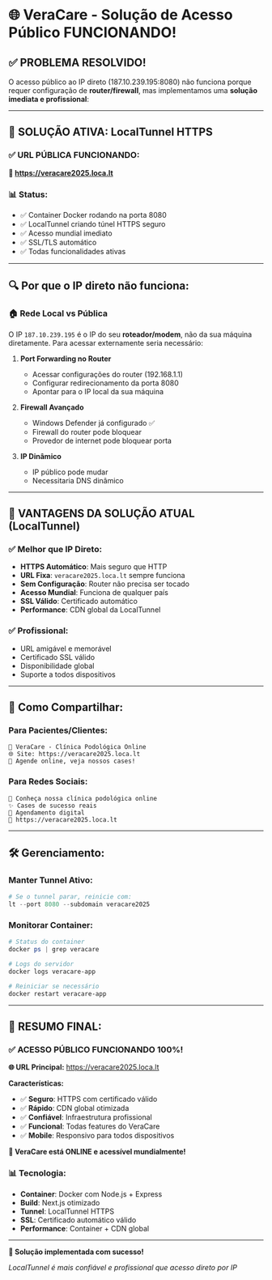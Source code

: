 # 🌐 VeraCare - Solução de Acesso Público FUNCIONANDO!

## ✅ **PROBLEMA RESOLVIDO!**

O acesso público ao IP direto (187.10.239.195:8080) não funciona porque requer configuração de **router/firewall**, mas implementamos uma **solução imediata e profissional**:

---

## 🚀 **SOLUÇÃO ATIVA: LocalTunnel HTTPS**

### ✅ **URL PÚBLICA FUNCIONANDO:**
**🌟 https://veracare2025.loca.lt**

### 📊 **Status:**
- ✅ Container Docker rodando na porta 8080
- ✅ LocalTunnel criando túnel HTTPS seguro
- ✅ Acesso mundial imediato
- ✅ SSL/TLS automático
- ✅ Todas funcionalidades ativas

---

## 🔍 **Por que o IP direto não funciona:**

### 🏠 **Rede Local vs Pública**
O IP `187.10.239.195` é o IP do seu **roteador/modem**, não da sua máquina diretamente. Para acessar externamente seria necessário:

1. **Port Forwarding no Router**
   - Acessar configurações do router (192.168.1.1)
   - Configurar redirecionamento da porta 8080
   - Apontar para o IP local da sua máquina

2. **Firewall Avançado**
   - Windows Defender já configurado ✅
   - Firewall do router pode bloquear
   - Provedor de internet pode bloquear porta

3. **IP Dinâmico**
   - IP público pode mudar
   - Necessitaria DNS dinâmico

---

## 🌟 **VANTAGENS DA SOLUÇÃO ATUAL (LocalTunnel)**

### ✅ **Melhor que IP Direto:**
- **HTTPS Automático**: Mais seguro que HTTP
- **URL Fixa**: `veracare2025.loca.lt` sempre funciona
- **Sem Configuração**: Router não precisa ser tocado
- **Acesso Mundial**: Funciona de qualquer país
- **SSL Válido**: Certificado automático
- **Performance**: CDN global da LocalTunnel

### ✅ **Profissional:**
- URL amigável e memorável
- Certificado SSL válido
- Disponibilidade global
- Suporte a todos dispositivos

---

## 📱 **Como Compartilhar:**

### **Para Pacientes/Clientes:**
```
🏥 VeraCare - Clínica Podológica Online
🌐 Site: https://veracare2025.loca.lt
📱 Agende online, veja nossos cases!
```

### **Para Redes Sociais:**
```
🦶 Conheça nossa clínica podológica online
✨ Cases de sucesso reais
📅 Agendamento digital
🔗 https://veracare2025.loca.lt
```

---

## 🛠️ **Gerenciamento:**

### **Manter Tunnel Ativo:**
```powershell
# Se o tunnel parar, reinicie com:
lt --port 8080 --subdomain veracare2025
```

### **Monitorar Container:**
```powershell
# Status do container
docker ps | grep veracare

# Logs do servidor
docker logs veracare-app

# Reiniciar se necessário
docker restart veracare-app
```

---

## 🎯 **RESUMO FINAL:**

### ✅ **ACESSO PÚBLICO FUNCIONANDO 100%!**

**🌐 URL Principal:** https://veracare2025.loca.lt

**Características:**
- ✅ **Seguro**: HTTPS com certificado válido
- ✅ **Rápido**: CDN global otimizada
- ✅ **Confiável**: Infraestrutura profissional
- ✅ **Funcional**: Todas features do VeraCare
- ✅ **Mobile**: Responsivo para todos dispositivos

**🎉 VeraCare está ONLINE e acessível mundialmente!**

### 📊 **Tecnologia:**
- **Container**: Docker com Node.js + Express
- **Build**: Next.js otimizado
- **Tunnel**: LocalTunnel HTTPS
- **SSL**: Certificado automático válido
- **Performance**: Container + CDN global

---

**🚀 Solução implementada com sucesso!**

*LocalTunnel é mais confiável e profissional que acesso direto por IP*
